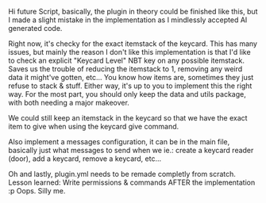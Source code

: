 Hi future Script, 
basically, the plugin in theory could be finished like this, but I made a slight mistake in the implementation as I 
mindlessly accepted AI generated code.

Right now, it's checky for the exact itemstack of the keycard. This has many issues, but mainly the reason I don't like
this implementation is that I'd like to check an explicit "Keycard Level" NBT key on any possible itemstack.
Saves us the trouble of reducing the itemstack to 1, removing any weird data it might've gotten, etc... You know how
items are, sometimes they just refuse to stack & stuff. Either way, it's up to you to implement this the right way.
For the most part, you should only keep the data and utils package, with both needing a major makeover.

We could still keep an itemstack in the keycard so that we have the exact item to give when
using the keycard give command.

Also implement a messages configuration, it can be in the main file, basically just what messages to send when we
ie.: create a keycard reader (door), add a keycard, remove a keycard, etc...

Oh and lastly, plugin.yml needs to be remade completly from scratch. Lesson learned: Write permissions & commands AFTER
the implementation :p Oops. Silly me.
